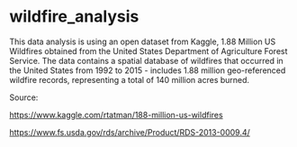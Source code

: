 # wildfire_analysis

This data analysis is using an open dataset from Kaggle, 1.88 Million US Wildfires obtained from the United States Department of Agriculture Forest Service. The data contains a spatial database of wildfires that occurred in the United States from 1992 to 2015 - includes 1.88 million geo-referenced wildfire records, representing a total of 140 million acres burned.

Source:

https://www.kaggle.com/rtatman/188-million-us-wildfires

https://www.fs.usda.gov/rds/archive/Product/RDS-2013-0009.4/
